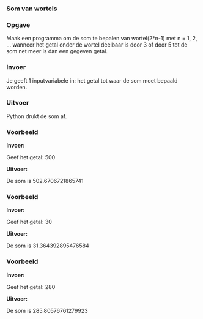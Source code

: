 ### Som van wortels

### Opgave

Maak een programma om de som te bepalen van wortel(2*n-1) met n = 1, 2, … wanneer het getal onder de wortel deelbaar is door 3 of door 5 tot de som net meer is dan een gegeven getal.

### Invoer

Je geeft 1 inputvariabele in: het getal tot waar de som moet bepaald worden.

### Uitvoer

Python drukt de som af.

### Voorbeeld

**Invoer:**

Geef het getal: 500

**Uitvoer:**

De som is 502.6706721865741

### Voorbeeld

**Invoer:**

Geef het getal: 30

**Uitvoer:**

De som is 31.364392895476584

### Voorbeeld

**Invoer:**

Geef het getal: 280

**Uitvoer:**

De som is 285.80576761279923
